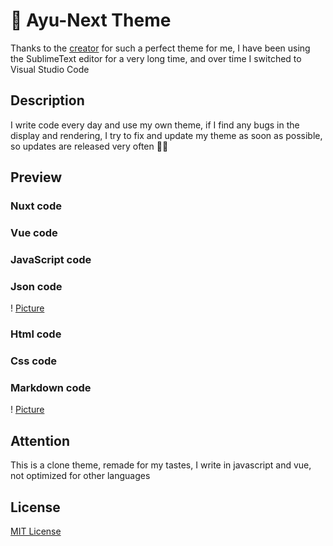 # 🎨 Ayu-Next Theme

Thanks to the [creator](https://github.com/dempfi/ayu) for such a perfect theme for me, I have been using the SublimeText editor for a very long time, and over time I switched to Visual Studio Code

## Description

I write code every day and use my own theme, if I find any bugs in the display and rendering, I try to fix and update my theme as soon as possible, so updates are released very often 🎈😁

## Preview

### Nuxt code

### Vue code

### JavaScript code

### Json code

! [Picture](http://joxi.ru/nAybKRHjp8parZ?d=1)

### Html code

### Css code

### Markdown code

! [Picture](https://i.imgur.com/3WPOdIz.png)

## Attention

This is a clone theme, remade for my tastes, I write in javascript and vue, not optimized for other languages

## License

[MIT License](https://github.com/thisVioletHydra/ayu-next/blob/master/LICENSE)
